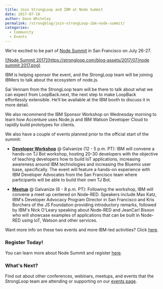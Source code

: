 ```yaml
---
title: Join StrongLoop and IBM at Node Summit
date: 2017-07-18
author: Dave Whiteley
permalink: /strongblog/join-strongLoop-ibm-node-summit/
categories:
  - Community
  - Events
---
```


We're excited to be part of [Node Summit](http://www.nodesummit.com/) in San Francisco on July 26-27.

[![Node Summit 2017](https://strongloop.com/blog-assets/2017/07/node summit 2017.png)](http://www.nodesummit.com/)

<!--more-->
IBM is helping sponsor the event, and the StrongLoop team will be joining IBMers to talk about the ecosystem of node.js.

Sai Vennam from the StrongLoop team will be there to talk about what we can expect from LoopBack.next, the next step to make LoopBack effortlessly extensible. He’ll be available at the IBM booth to discuss it in more detail.

We also recommend the IBM Sponsor Workshop on Wednesday morning to learn how Accenture uses Node.js and IBM Watson Developer Cloud to rapidly build prototypes for clients. 

We also have a couple of events planned prior to the official start of the summit:

- **[Developer Workshop](https://www.eventbrite.com/e/workshop-build-iot-apps-using-node-red-and-watson-services-tickets-35945342487?aff=es2)** @ Galvanize (12 - 5 p.m. PT): IBM will convene a hands-on TJ Bot workshop, hosting 20-30 developers with the objective of teaching developers how to build IoT applications, increasing awareness around IBM technologies and increasing the Bluemix user base, specifically. The event will feature a hands-on experience with IBM Developer Advocates from the San Francisco team where participants will be able to build their own TJ Bot. 

- **[Meetup](https://www.meetup.com/big-data-developers-in-san-francisco/events/241380842/)** @ Galvanize (6 - 8 p.m. PT): Following the workshop, IBM will convene a meet up centered on Node-RED. Speakers include Max Katz, IBM's Developer Advocacy Program Director in San Francisco and Kris Borchers of the JS Foundation providing introductory remarks, followed by IBM's Nick O'Leary speaking about Node-RED and JeanCarl Bisson who will showcase examples of applications that can be built in Node-RED using IoT, Watson and other services.

Want more info on these two events and more IBM-led activities? Click [here](https://developer.ibm.com/code/2017/07/10/node-summit-2017-coming-soon-want-join-us/).

### Register Today!

You can learn more about Node Summit and register [here](http://www.nodesummit.com/registration/).

### What's Next?

Find out about other conferences, webinars, meetups, and events that the StrongLoop team are attending or supporting on our [events page](https://strongloop.com/events/).
